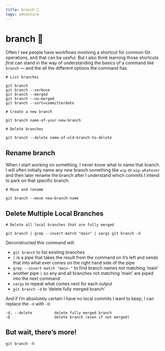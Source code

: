 ```yaml
---
title: branch 🌳
tags: adventure
---
```


# branch 🌳

Often I see people have workflows involving a shortcut for common Git operations, and that can be useful. But I also think learning those shortcuts _first_ can stand in the way of understanding the basics of a command like `branch` — and the all the different options the command has.

```
# List branches

git branch
git branch --verbose
git branch --merged
git branch --no-merged
git branch --sort=committerdate
```

```
# Create a new branch

git branch name-of-your-new-branch
```

```
# Delete branches

git branch --delete name-of-old-branch-to-delete
```

## Rename branch

When I start working on something, I never know what to name that branch. I will often initially name any new branch something like `wip` or `wip-whatever` and then later rename the branch after I understand which commits I intend to park on that specific branch.

```
# Move and rename

git branch --move new-branch-name
```

## Delete Multiple Local Branches

```
# Delete all local branches that are fully merged

git branch | grep --invert-match "main" | xargs git branch -d
```

Deconstructed this command will:

- `git branch` to list existing branches
- `|` is a pipe that takes the result from the command on it’s left and sends that into what ever comes on the right hand side of the pipe
- `grep --invert-match "main-"` to find branch names not matching ‘main’
- another pipe `|` so any and all branches not matching ‘main’ are piped into the next command
- `xargs` to repeat what comes next for each output
- `git branch -d` to ‘delete fully merged branch’

And if I’m absolutely certain I have no local commits I want to keep, I can replace the `-d` with `-D`:

```
-d, --delete          delete fully merged branch
-D                    delete branch (even if not merged)
```

## But wait, there’s more!

```
git branch -h
```
